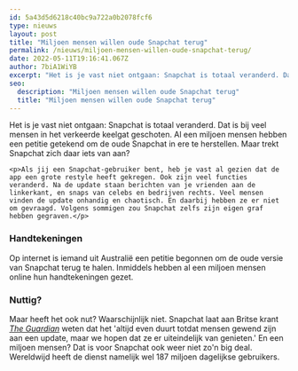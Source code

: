 ```yaml
---
id: 5a43d5d6218c40bc9a722a0b2078fcf6
type: nieuws
layout: post
title: "Miljoen mensen willen oude Snapchat terug"
permalink: /nieuws/miljoen-mensen-willen-oude-snapchat-terug/
date: 2022-05-11T19:16:41.067Z
author: 7biA1WiYB
excerpt: "Het is je vast niet ontgaan: Snapchat is totaal veranderd. Dat is bij veel mensen in het verkeerde keelgat geschoten. Al een miljoen mensen hebben een petitie getekend om de oude Snapchat in ere te herstellen. Maar trekt Snapchat zich daar iets van aan?  "
seo:
  description: "Miljoen mensen willen oude Snapchat terug"
  title: "Miljoen mensen willen oude Snapchat terug"
---
```

Het is je vast niet ontgaan: Snapchat is totaal veranderd. Dat is bij veel mensen in het verkeerde keelgat geschoten. Al een miljoen mensen hebben een petitie getekend om de oude Snapchat in ere te herstellen. Maar trekt Snapchat zich daar iets van aan?  

    <p>Als jij een Snapchat-gebruiker bent, heb je vast al gezien dat de app een grote restyle heeft gekregen. Ook zijn veel functies veranderd. Na de update staan berichten van je vrienden aan de linkerkant, en snaps van celebs en bedrijven rechts. Veel mensen vinden de update onhandig en chaotisch. En daarbij hebben ze er niet om gevraagd. Volgens sommigen zou Snapchat zelfs zijn eigen graf hebben gegraven.</p>
<h3>Handtekeningen</h3>
<p>Op internet is iemand uit Australië een petitie begonnen om de oude versie van Snapchat terug te halen. Inmiddels hebben al een miljoen mensen online hun handtekeningen gezet.</p>
<h3>Nuttig?</h3>
<p>Maar heeft het ook nut? Waarschijnlijk niet. Snapchat laat aan Britse krant <em><a href="https://www.theguardian.com/technology/2018/feb/13/snapchat-update-redesign-users-sign-petition-undo-new-change-back" target="_blank">The Guardian</a></em> weten dat het 'altijd even duurt totdat mensen gewend zijn aan een update, maar we hopen dat ze er uiteindelijk van genieten.' En een miljoen mensen? Dat is voor Snapchat ook weer niet zo'n big deal. Wereldwijd heeft de dienst namelijk wel 187 miljoen dagelijkse gebruikers.</p>  
